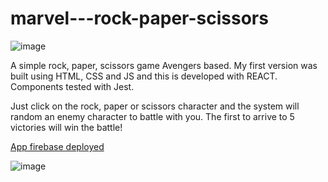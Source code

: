 
# marvel---rock-paper-scissors
![image](https://user-images.githubusercontent.com/85759378/161845820-c9c133f4-738e-4d04-8040-8b77badc6e33.png)

A simple rock, paper, scissors game Avengers based. My first version was built using HTML, CSS and JS and this is developed with REACT.
Components tested with Jest.

Just click on the rock, paper or scissors character and the system will random an enemy character to battle with you.
The first to arrive to 5 victories will win the battle!

<a href="https://marvel-rockpaperscissors.web.app/">App firebase deployed</a>

![image](https://user-images.githubusercontent.com/85759378/162770646-28bf37ff-e362-418d-a28e-696634bb1882.png)

